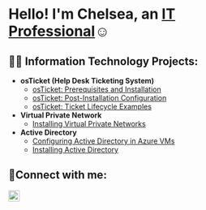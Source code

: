<h1> Hello! I'm Chelsea, an <a href="https://linkedin.com/in/chelseareeves1058">IT Professional</a>☺</h1>
 <h2>👨‍💻 Information Technology Projects:</h2>

- <b>osTicket (Help Desk Ticketing System)</b>
  - [osTicket: Prerequisites and Installation](https://github.com/ChelseaReeves/osticket-prereqs)
  - [osTicket: Post-Installation Configuration](https://github.com/ChelseaReeves/post-install-config)
  - [osTicket: Ticket Lifecycle Examples](https://github.com/ChelseaReeves/ticket-lifecycle)
- <b>Virtual Private Network</b>
  - [Installing Virtual Private Networks](https://github.com/ChelseaReeves/Installing-VPNs)
- <b>Active Directory</b>
  - [Configuring Active Directory in Azure VMs](https://github.com/ChelseaReeves/ActiveDirectory)
  - [Installing Active Directory](https://github.com/ChelseaReeves/Installing-Active-Directory)
<h2>🤳Connect with me:</h2>

[<img align="left" alt="Chelsea | LinkedIn" width="22px" src="https://cdn.jsdelivr.net/npm/simple-icons@v3/icons/linkedin.svg" />][linkedin]


[linkedin]: https://linkedin.com/in/ChelseaReeves1058


